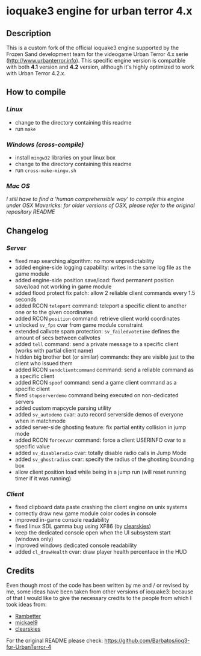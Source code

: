 ioquake3 engine for urban terror 4.x
====================================

## Description

This is a custom fork of the official ioquake3 engine supported by the Frozen Sand development team for the 
videogame Urban Terror 4.x serie (http://www.urbanterror.info). This specific engine version is compatible with 
both **4.1** version and **4.2** version, although it's highly optimized to work with Urban Terror 4.2.x.

## How to compile

### *Linux*

* change to the directory containing this readme
* run `make`

### *Windows (cross-compile)*

* install `mingw32` libraries on your linux box
* change to the directory containing this readme
* run `cross-make-mingw.sh`

### *Mac OS*

*I still have to find a 'human comprehensible way' to compile this engine under OSX Mavericks: for older 
versions of OSX, please refer to the original repository README*

## Changelog

### *Server*

* fixed map searching algorithm: no more unpredictability
* added engine-side logging capability: writes in the same log file as the game module
* added engine-side position save/load: fixed permanent position save/load not working in game module
* added flood protect fix patch: allow 2 reliable client commands every 1.5 seconds
* added RCON `teleport` command: teleport a specific client to another one or to the given coordinates
* added RCON `position` command: retrieve client world coordinates
* unlocked `sv_fps` cvar from game module constraint
* extended callvote spam protection: `sv_failedvotetime` defines the amount of secs between callvotes
* added `tell` command: send a private message to a specific client (works with partial client name)
* hidden big brother bot (or similar) commands: they are visible just to the client who issued them
* added RCON `sendclientcommand` command: send a reliable command as a specific client
* added RCON `spoof` command: send a game client command as a specific client
* fixed `stopserverdemo` command being executed on non-dedicated servers
* added custom mapcycle parsing utility
* added `sv_autodemo` cvar: auto record serverside demos of everyone when in matchmode
* added server-side ghosting feature: fix partial entity collision in jump mode
* added RCON `forcecvar` command: force a client USERINFO cvar to a specific value
* added `sv_disableradio` cvar: totally disable radio calls in Jump Mode
* added `sv_ghostradius` cvar: specify the radius of the ghosting bounding box
* allow client position load while being in a jump run (will reset running timer if it was running)

### *Client*

* fixed clipboard data paste crashing the client engine on unix systems
* correctly draw new game module color codes in console
* improved in-game console readability
* fixed linux SDL gamma bug using XF86 (by [clearskies](https://github.com/clearskies))
* keep the dedicated console open when the UI subsystem start (windows only)
* improved windows dedicated console readability
* added `cl_drawHealth` cvar: draw player health percentace in the HUD

## Credits

Even though most of the code has been written by me and / or revised by me, some ideas have been taken from 
other versions of ioquake3: because of that I would like to give the necessary credits to the people from which 
I took ideas from:

* [Rambetter](https://github.com/Rambetter)
* [mickael9](https://bitbucket.org/mickael9)
* [clearskies](https://github.com/clearskies)

For the original README please check: https://github.com/Barbatos/ioq3-for-UrbanTerror-4